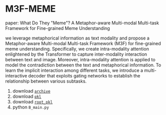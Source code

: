 # M3F-MEME
paper: What Do They "Meme"? A Metaphor-aware Multi-modal Multi-task Framework for Fine-grained Meme Understanding

we leverage metaphorical information as text modality and propose a Metaphor-aware Multi-modal Multi-task Framework (M3F) for fine-grained meme understanding.
Specifically, we create intra-modality attention enlightened by the Transformer to capture inter-modality interaction between text and image. Moreover, intra-modality attention is applied to model the contradiction between the text and metaphorical information. To learn the implicit interaction among different tasks, we introduce a multi-interactive decoder that exploits gating networks to establish the relationship between various subtasks.

1. download [`archive`](https://pan.baidu.com/s/141Bo0k-667paDBG-qrY34Q?pwd=baxt)
2. download [`pkl`](https://pan.baidu.com/s/17YjzHXp-5lXtdcfG1IECag?pwd=oobx)
3. download [`root_pkl`](https://pan.baidu.com/s/1qh0J0vpZFC-qIXMeD8PHTQ?pwd=hcsc)
4. python `B_main.py`

